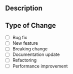 ## Description
<!-- Provide a brief description of the changes in this PR -->


## Type of Change
<!-- Mark the relevant option with an 'x' -->

- [ ] Bug fix
- [ ] New feature
- [ ] Breaking change
- [ ] Documentation update
- [ ] Refactoring
- [ ] Performance improvement
